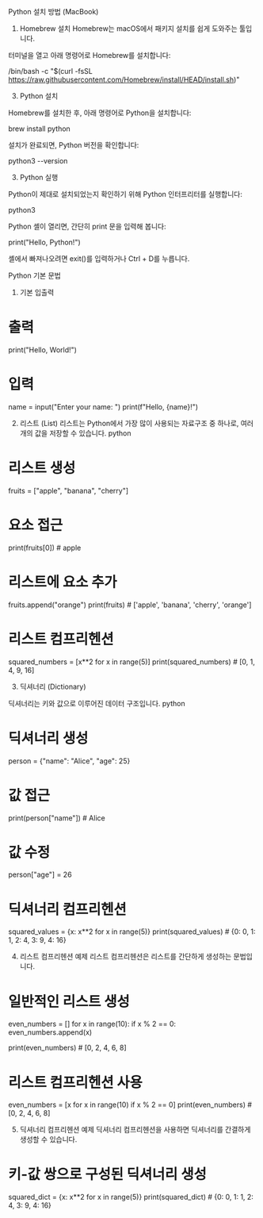 Python 설치 방법 (MacBook)

1. Homebrew 설치
Homebrew는 macOS에서 패키지 설치를 쉽게 도와주는 툴입니다.

터미널을 열고 아래 명령어로 Homebrew를 설치합니다:

/bin/bash -c "$(curl -fsSL https://raw.githubusercontent.com/Homebrew/install/HEAD/install.sh)"
    

3. Python 설치

Homebrew를 설치한 후, 아래 명령어로 Python을 설치합니다:

brew install python

설치가 완료되면, Python 버전을 확인합니다:

python3 --version

3. Python 실행

Python이 제대로 설치되었는지 확인하기 위해 Python 인터프리터를 실행합니다:

python3

Python 셸이 열리면, 간단히 print 문을 입력해 봅니다:

print("Hello, Python!")

셸에서 빠져나오려면 exit()를 입력하거나 Ctrl + D를 누릅니다.

Python 기본 문법

1. 기본 입출력

# 출력
print("Hello, World!")

# 입력
name = input("Enter your name: ")
print(f"Hello, {name}!")

2. 리스트 (List)
리스트는 Python에서 가장 많이 사용되는 자료구조 중 하나로, 여러 개의 값을 저장할 수 있습니다.
python

# 리스트 생성
fruits = ["apple", "banana", "cherry"]

# 요소 접근
print(fruits[0])  # apple

# 리스트에 요소 추가
fruits.append("orange")
print(fruits)  # ['apple', 'banana', 'cherry', 'orange']

# 리스트 컴프리헨션
squared_numbers = [x**2 for x in range(5)]
print(squared_numbers)  # [0, 1, 4, 9, 16]

3. 딕셔너리 (Dictionary)

딕셔너리는 키와 값으로 이루어진 데이터 구조입니다.
python

# 딕셔너리 생성
person = {"name": "Alice", "age": 25}

# 값 접근
print(person["name"])  # Alice

# 값 수정
person["age"] = 26

# 딕셔너리 컴프리헨션
squared_values = {x: x**2 for x in range(5)}
print(squared_values)  # {0: 0, 1: 1, 2: 4, 3: 9, 4: 16}

4. 리스트 컴프리헨션 예제
리스트 컴프리헨션은 리스트를 간단하게 생성하는 문법입니다.

# 일반적인 리스트 생성
even_numbers = []
for x in range(10):
    if x % 2 == 0:
        even_numbers.append(x)

print(even_numbers)  # [0, 2, 4, 6, 8]

# 리스트 컴프리헨션 사용
even_numbers = [x for x in range(10) if x % 2 == 0]
print(even_numbers)  # [0, 2, 4, 6, 8]

5. 딕셔너리 컴프리헨션 예제
딕셔너리 컴프리헨션을 사용하면 딕셔너리를 간결하게 생성할 수 있습니다.

# 키-값 쌍으로 구성된 딕셔너리 생성
squared_dict = {x: x**2 for x in range(5)}
print(squared_dict)  # {0: 0, 1: 1, 2: 4, 3: 9, 4: 16}


